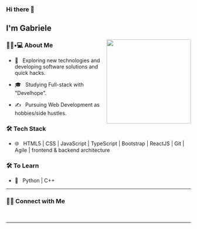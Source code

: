 ### Hi there 👋<h2> I'm Gabriele</h2>

<img align='right' src="https://media.giphy.com/media/M9gbBd9nbDrOTu1Mqx/giphy.gif" width="230">

<h3> 👨🏻•💻 About Me </h3>



- 🤔 &nbsp; Exploring new technologies and developing software solutions and quick hacks.

- 🎓 &nbsp; Studying Full-stack with "Develhope".

- ✍️ &nbsp; Pursuing Web Development as hobbies/side hustles.



<h3>🛠 Tech Stack</h3>


- 🌐 &nbsp; HTML5 | CSS | JavaScript | TypeScript | Bootstrap | ReactJS | Git | Agile | frontend & backend architecture

<!--

- 🖥 &nbsp; VSCode| Git | 

-->



<h3>🛠 To Learn</h3>

- 🔧 &nbsp; Python | C++ 

<hr>


<h3> 🤝🏻 Connect with Me </h3>

<br>



<p align="center">

<a href="https://www.linkedin.com/in/gabriele-provenzano-5b32631b7/">

</p>


<hr>


